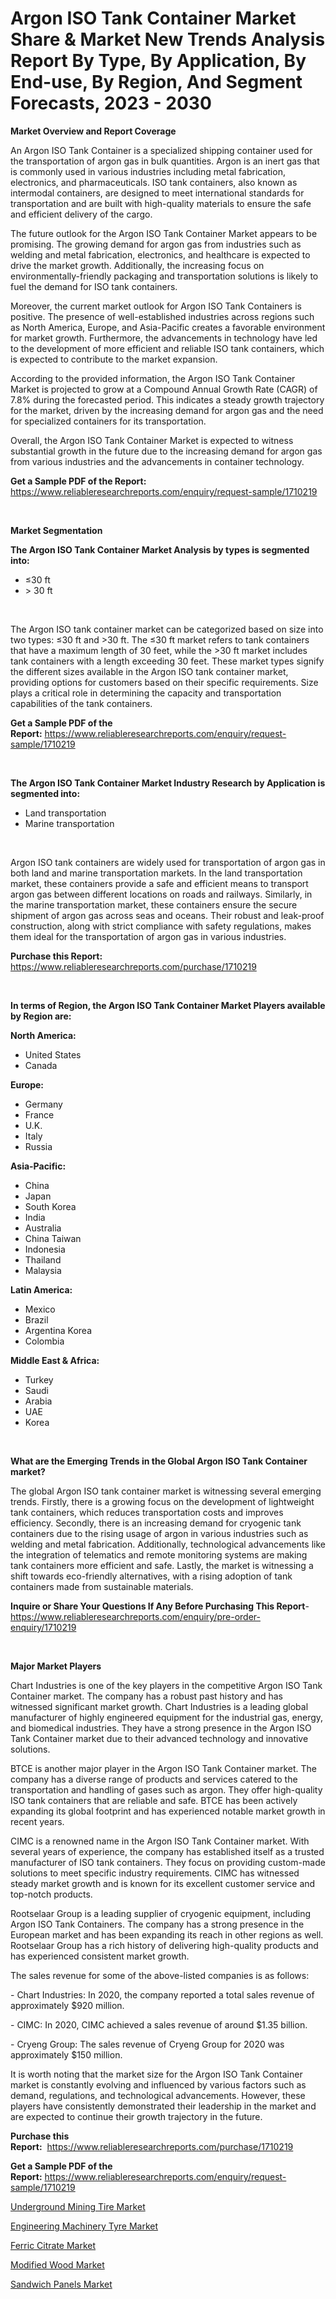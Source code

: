 <p><h1>Argon ISO Tank Container Market Share & Market New Trends Analysis Report By Type, By Application, By End-use, By Region, And Segment Forecasts, 2023 - 2030</h1></p><p><strong>Market Overview and Report Coverage</strong></p>
<p><p>An Argon ISO Tank Container is a specialized shipping container used for the transportation of argon gas in bulk quantities. Argon is an inert gas that is commonly used in various industries including metal fabrication, electronics, and pharmaceuticals. ISO tank containers, also known as intermodal containers, are designed to meet international standards for transportation and are built with high-quality materials to ensure the safe and efficient delivery of the cargo.</p><p>The future outlook for the Argon ISO Tank Container Market appears to be promising. The growing demand for argon gas from industries such as welding and metal fabrication, electronics, and healthcare is expected to drive the market growth. Additionally, the increasing focus on environmentally-friendly packaging and transportation solutions is likely to fuel the demand for ISO tank containers.</p><p>Moreover, the current market outlook for Argon ISO Tank Containers is positive. The presence of well-established industries across regions such as North America, Europe, and Asia-Pacific creates a favorable environment for market growth. Furthermore, the advancements in technology have led to the development of more efficient and reliable ISO tank containers, which is expected to contribute to the market expansion.</p><p>According to the provided information, the Argon ISO Tank Container Market is projected to grow at a Compound Annual Growth Rate (CAGR) of 7.8% during the forecasted period. This indicates a steady growth trajectory for the market, driven by the increasing demand for argon gas and the need for specialized containers for its transportation.</p><p>Overall, the Argon ISO Tank Container Market is expected to witness substantial growth in the future due to the increasing demand for argon gas from various industries and the advancements in container technology.</p></p>
<p><strong>Get a Sample PDF of the Report:</strong> <a href="https://www.reliableresearchreports.com/enquiry/request-sample/1710219">https://www.reliableresearchreports.com/enquiry/request-sample/1710219</a></p>
<p>&nbsp;</p>
<p><strong>Market Segmentation</strong></p>
<p><strong>The Argon ISO Tank Container Market Analysis by types is segmented into:</strong></p>
<p><ul><li>≤30 ft</li><li>> 30 ft</li></ul></p>
<p>&nbsp;</p>
<p><p>The Argon ISO tank container market can be categorized based on size into two types: ≤30 ft and >30 ft. The ≤30 ft market refers to tank containers that have a maximum length of 30 feet, while the >30 ft market includes tank containers with a length exceeding 30 feet. These market types signify the different sizes available in the Argon ISO tank container market, providing options for customers based on their specific requirements. Size plays a critical role in determining the capacity and transportation capabilities of the tank containers.</p></p>
<p><strong>Get a Sample PDF of the Report:</strong>&nbsp;<a href="https://www.reliableresearchreports.com/enquiry/request-sample/1710219">https://www.reliableresearchreports.com/enquiry/request-sample/1710219</a></p>
<p>&nbsp;</p>
<p><strong>The Argon ISO Tank Container Market Industry Research by Application is segmented into:</strong></p>
<p><ul><li>Land transportation</li><li>Marine transportation</li></ul></p>
<p>&nbsp;</p>
<p><p>Argon ISO tank containers are widely used for transportation of argon gas in both land and marine transportation markets. In the land transportation market, these containers provide a safe and efficient means to transport argon gas between different locations on roads and railways. Similarly, in the marine transportation market, these containers ensure the secure shipment of argon gas across seas and oceans. Their robust and leak-proof construction, along with strict compliance with safety regulations, makes them ideal for the transportation of argon gas in various industries.</p></p>
<p><strong>Purchase this Report:</strong>&nbsp; <a href="https://www.reliableresearchreports.com/purchase/1710219">https://www.reliableresearchreports.com/purchase/1710219</a></p>
<p>&nbsp;</p>
<p><strong>In terms of Region, the Argon ISO Tank Container Market Players available by Region are:</strong></p>
<p>
    <p> <strong> North America: </strong>
        <ul>
            <li>United States</li>
            <li>Canada</li>
        </ul>
        </p> 
    <p> <strong> Europe: </strong>
        <ul>
            <li>Germany</li>
            <li>France</li>
            <li>U.K.</li>
            <li>Italy</li>
            <li>Russia</li>
        </ul>
        </p> 
    <p> <strong> Asia-Pacific: </strong>
        <ul>
            <li>China</li>
            <li>Japan</li>
            <li>South Korea</li>
            <li>India</li>
            <li>Australia</li>
            <li>China Taiwan</li>
            <li>Indonesia</li>
            <li>Thailand</li>
            <li>Malaysia</li>
        </ul>
        </p> 
    <p> <strong> Latin America: </strong>
        <ul>
            <li>Mexico</li>
            <li>Brazil</li>
            <li>Argentina Korea</li>
            <li>Colombia</li>
        </ul>
        </p> 
    <p> <strong> Middle East & Africa: </strong>
        <ul>
            <li>Turkey</li>
            <li>Saudi</li>
            <li>Arabia</li>
            <li>UAE</li>
            <li>Korea</li>
        </ul>
    </p>
    </p>
<p>&nbsp;</p>
<p><strong>What are the Emerging Trends in the Global Argon ISO Tank Container market?</strong></p>
<p><p>The global Argon ISO tank container market is witnessing several emerging trends. Firstly, there is a growing focus on the development of lightweight tank containers, which reduces transportation costs and improves efficiency. Secondly, there is an increasing demand for cryogenic tank containers due to the rising usage of argon in various industries such as welding and metal fabrication. Additionally, technological advancements like the integration of telematics and remote monitoring systems are making tank containers more efficient and safe. Lastly, the market is witnessing a shift towards eco-friendly alternatives, with a rising adoption of tank containers made from sustainable materials.</p></p>
<p><strong>Inquire or Share Your Questions If Any Before Purchasing This Report</strong>- <a href="https://www.reliableresearchreports.com/enquiry/pre-order-enquiry/1710219">https://www.reliableresearchreports.com/enquiry/pre-order-enquiry/1710219</a></p>
<p>&nbsp;</p>
<p><strong>Major Market Players</strong></p>
<p><p>Chart Industries is one of the key players in the competitive Argon ISO Tank Container market. The company has a robust past history and has witnessed significant market growth. Chart Industries is a leading global manufacturer of highly engineered equipment for the industrial gas, energy, and biomedical industries. They have a strong presence in the Argon ISO Tank Container market due to their advanced technology and innovative solutions.</p><p>BTCE is another major player in the Argon ISO Tank Container market. The company has a diverse range of products and services catered to the transportation and handling of gases such as argon. They offer high-quality ISO tank containers that are reliable and safe. BTCE has been actively expanding its global footprint and has experienced notable market growth in recent years.</p><p>CIMC is a renowned name in the Argon ISO Tank Container market. With several years of experience, the company has established itself as a trusted manufacturer of ISO tank containers. They focus on providing custom-made solutions to meet specific industry requirements. CIMC has witnessed steady market growth and is known for its excellent customer service and top-notch products.</p><p>Rootselaar Group is a leading supplier of cryogenic equipment, including Argon ISO Tank Containers. The company has a strong presence in the European market and has been expanding its reach in other regions as well. Rootselaar Group has a rich history of delivering high-quality products and has experienced consistent market growth.</p><p>The sales revenue for some of the above-listed companies is as follows:</p><p>- Chart Industries: In 2020, the company reported a total sales revenue of approximately $920 million.</p><p>- CIMC: In 2020, CIMC achieved a sales revenue of around $1.35 billion.</p><p>- Cryeng Group: The sales revenue of Cryeng Group for 2020 was approximately $150 million.</p><p>It is worth noting that the market size for the Argon ISO Tank Container market is constantly evolving and influenced by various factors such as demand, regulations, and technological advancements. However, these players have consistently demonstrated their leadership in the market and are expected to continue their growth trajectory in the future.</p></p>
<p><strong>Purchase this Report:</strong>&nbsp;&nbsp;<a href="https://www.reliableresearchreports.com/purchase/1710219">https://www.reliableresearchreports.com/purchase/1710219</a></p>
<p></p>
<p><strong>Get a Sample PDF of the Report:</strong>&nbsp;<a href="https://www.reliableresearchreports.com/enquiry/request-sample/1710219">https://www.reliableresearchreports.com/enquiry/request-sample/1710219</a></p>
<p><p><a href="https://medium.com/@stefanokon1939/analyzing-underground-mining-tire-market-global-industry-perspective-and-forecast-2023-to-2030-4e03983442a0">Underground Mining Tire Market</a></p><p><a href="https://medium.com/@candicekoss1946/decoding-engineering-machinery-tyre-market-metrics-market-share-trends-and-growth-patterns-0e6ee4176789">Engineering Machinery Tyre Market</a></p><p><a href="https://www.linkedin.com/pulse/ferric-citrate-market-research-report-unlocks-analysis-financial-xwkxe/">Ferric Citrate Market</a></p><p><a href="https://www.linkedin.com/pulse/modified-wood-market-share-amp-new-trends-analysis-report-type-yprme/">Modified Wood Market</a></p><p><a href="https://www.linkedin.com/pulse/sandwich-panels-market-size-growth-forecast-from-2023-lnwwe/">Sandwich Panels Market</a></p></p>